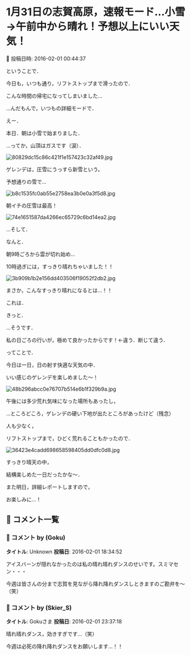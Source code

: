 # 1月31日の志賀高原，速報モード…小雪→午前中から晴れ！予想以上にいい天気！

📅 投稿日時: 2016-02-01 00:44:37

ということで．


今日も，いつも通り，リフトストップまで滑ったので．


こんな時間の帰宅になってしまいました…


…んだもんで，いつもの詳細モードで．





えー．


本日．朝は小雪で始まりました．


…ってか，山頂はガスです（涙）．




![80829dc15c86c421f1e157423c32af49.jpg](images/80829dc15c86c421f1e157423c32af49.jpg)







ゲレンデは，圧雪にうっすら新雪という，


予想通りの雪で…




![b8c1535fc0ab55e2758ea3b0e0a3f5d8.jpg](images/b8c1535fc0ab55e2758ea3b0e0a3f5d8.jpg)




朝イチの圧雪は最高！




![74e1651587da4266ec65729c6bd14ea2.jpg](images/74e1651587da4266ec65729c6bd14ea2.jpg)







…そして．


なんと．


朝9時ごろから雲が切れ始め…


10時過ぎには，すっきり晴れちゃいました！！




![3b909b1b2e156dd403506f19052f2db2.jpg](images/3b909b1b2e156dd403506f19052f2db2.jpg)




まさか，こんなすっきり晴れになるとは…！！


これは．


きっと．


…そうです．


私の日ごろの行いが，極めて良かったからです！←違う．断じて違う．





ってことで．


今日は一日，日の射す快適な天気の中．


いい感じのゲレンデを楽しめました～！




![48b296abcc0e76707b514e6b1f329b9a.jpg](images/48b296abcc0e76707b514e6b1f329b9a.jpg)







午後には多少荒れ気味になった場所もあったし，


…ところどころ，ゲレンデの硬い下地が出たところがあったけど（残念）


人も少なく，


リフトストップまで，ひどく荒れることもかったので．




![36423e4cadd698658598405dd0dfc0d8.jpg](images/36423e4cadd698658598405dd0dfc0d8.jpg)




すっきり晴天の中，


結構楽しめた一日だったかな～．





また明日，詳細レポートしますので，


お楽しみに…！

## 💬 コメント一覧

### 💬 コメント by (Goku)
**タイトル**: Unknown
**投稿日**: 2016-02-01 18:34:52

アイスバーンが隠れなかったのは私の晴れ晴れダンスのせいです。スミマセン・・・



今週は皆さんの分まで志賀を見ながら降れ降れダンスしときますのご勘弁を～（笑）

### 💬 コメント by (Skier_S)
**タイトル**: Gokuさま
**投稿日**: 2016-02-01 23:37:18

晴れ晴れダンス，効きすぎです…（笑）

今週は必死の降れ降れダンスをお願いします…！！


